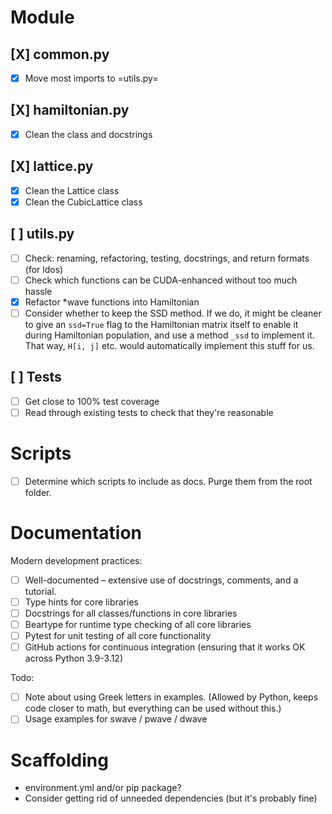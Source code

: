 # Module
## [X] common.py
- [X] Move most imports to =utils.py=
## [X] hamiltonian.py
- [X] Clean the class and docstrings
## [X] lattice.py
- [X] Clean the Lattice class
- [X] Clean the CubicLattice class
## [ ] utils.py
- [ ] Check: renaming, refactoring, testing, docstrings, and return formats (for ldos)
- [ ] Check which functions can be CUDA-enhanced without too much hassle
- [X] Refactor *wave functions into Hamiltonian
- [ ] Consider whether to keep the SSD method. If we do, it might be cleaner to give an `ssd=True` flag to the Hamiltonian matrix itself to enable it during Hamiltonian population, and use a method `_ssd` to implement it. That way, `H[i, j]` etc. would automatically implement this stuff for us.
## [ ] Tests
- [ ] Get close to 100% test coverage
- [ ] Read through existing tests to check that they're reasonable
# Scripts
- [ ] Determine which scripts to include as docs. Purge them from the root folder.
# Documentation
Modern development practices:
- [ ] Well-documented – extensive use of docstrings, comments, and a tutorial.
- [ ] Type hints for core libraries
- [ ] Docstrings for all classes/functions in core libraries
- [ ] Beartype for runtime type checking of all core libraries
- [ ] Pytest for unit testing of all core functionality
- [ ] GitHub actions for continuous integration (ensuring that it works OK across Python 3.9-3.12)

Todo:
- [ ] Note about using Greek letters in examples. (Allowed by Python, keeps code closer to math, but everything can be used without this.)
- [ ] Usage examples for swave / pwave / dwave
# Scaffolding
- environment.yml and/or pip package?
- Consider getting rid of unneeded dependencies (but it's probably fine)